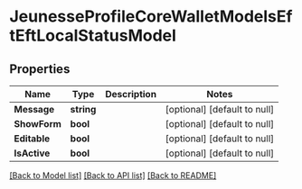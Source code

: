# JeunesseProfileCoreWalletModelsEftEftLocalStatusModel

## Properties
Name | Type | Description | Notes
------------ | ------------- | ------------- | -------------
**Message** | **string** |  | [optional] [default to null]
**ShowForm** | **bool** |  | [optional] [default to null]
**Editable** | **bool** |  | [optional] [default to null]
**IsActive** | **bool** |  | [optional] [default to null]

[[Back to Model list]](../README.md#documentation-for-models) [[Back to API list]](../README.md#documentation-for-api-endpoints) [[Back to README]](../README.md)


